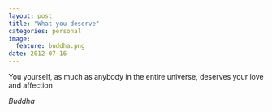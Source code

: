 ```yaml
---
layout: post
title: "What you deserve"
categories: personal
image:
  feature: buddha.png
date: 2012-07-16
---
```


You yourself, as much as anybody in the entire universe, deserves your love and affection

_Buddha_
